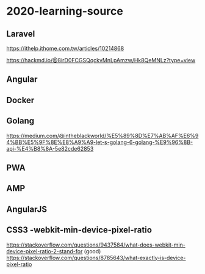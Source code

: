 # 2020-learning-source

## Laravel 
https://ithelp.ithome.com.tw/articles/10214868

https://hackmd.io/@8irD0FCGSQqckvMnLpAmzw/Hk8QeMNLz?type=view

## Angular 

## Docker

## Golang
https://medium.com/@intheblackworld/%E5%89%8D%E7%AB%AF%E6%94%BB%E5%9F%8E%E8%A9%A9-let-s-golang-6-golang-%E9%96%8B-api-%E4%B8%8A-5e82cde62853

## PWA

## AMP

## AngularJS

## CSS3 -webkit-min-device-pixel-ratio
https://stackoverflow.com/questions/9437584/what-does-webkit-min-device-pixel-ratio-2-stand-for
(good) https://stackoverflow.com/questions/8785643/what-exactly-is-device-pixel-ratio
